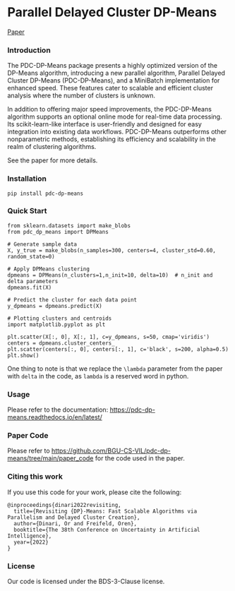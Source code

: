 # Parallel Delayed Cluster DP-Means

[Paper](https://openreview.net/pdf?id=rnzVBD8jqlq) <br>

### Introduction
The PDC-DP-Means package presents a highly optimized version of the DP-Means algorithm, introducing a new parallel algorithm, Parallel Delayed Cluster DP-Means (PDC-DP-Means), and a MiniBatch implementation for enhanced speed. These features cater to scalable and efficient cluster analysis where the number of clusters is unknown.

In addition to offering major speed improvements, the PDC-DP-Means algorithm supports an optional online mode for real-time data processing. Its scikit-learn-like interface is user-friendly and designed for easy integration into existing data workflows. PDC-DP-Means outperforms other nonparametric methods, establishing its efficiency and scalability in the realm of clustering algorithms.

See the paper for more details.


### Installation
`pip install pdc-dp-means`

### Quick Start

    from sklearn.datasets import make_blobs
    from pdc_dp_means import DPMeans

    # Generate sample data
    X, y_true = make_blobs(n_samples=300, centers=4, cluster_std=0.60, random_state=0)

    # Apply DPMeans clustering
    dpmeans = DPMeans(n_clusters=1,n_init=10, delta=10)  # n_init and delta parameters
    dpmeans.fit(X)

    # Predict the cluster for each data point
    y_dpmeans = dpmeans.predict(X)

    # Plotting clusters and centroids
    import matplotlib.pyplot as plt

    plt.scatter(X[:, 0], X[:, 1], c=y_dpmeans, s=50, cmap='viridis')
    centers = dpmeans.cluster_centers_
    plt.scatter(centers[:, 0], centers[:, 1], c='black', s=200, alpha=0.5)
    plt.show()

One thing to note is that we replace the `\lambda` parameter from the paper with `delta` in the code, as `lambda` is a reserved word in python.

### Usage
Please refer to the documentation: https://pdc-dp-means.readthedocs.io/en/latest/

### Paper Code
Please refer to https://github.com/BGU-CS-VIL/pdc-dp-means/tree/main/paper_code for the code used in the paper.

### Citing this work
If you use this code for your work, please cite the following:

```
@inproceedings{dinari2022revisiting,
  title={Revisiting {DP}-Means: Fast Scalable Algorithms via Parallelism and Delayed Cluster Creation},
  author={Dinari, Or and Freifeld, Oren},
  booktitle={The 38th Conference on Uncertainty in Artificial Intelligence},
  year={2022}
}
```
### License 
Our code is licensed under the BDS-3-Clause license.
